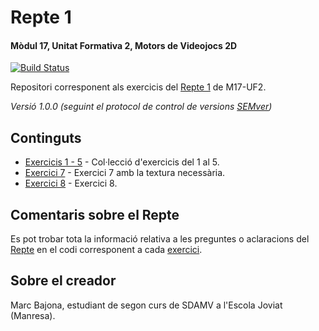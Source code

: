 # Repte 1
#### Mòdul 17, Unitat Formativa 2, Motors de Videojocs 2D

[![Build Status](https://api.travis-ci.org/mabamo1/M17-UF2-Repte1.svg?branch=master)](https://github.com/mabamo1/M17-UF2-Repte1)

Repositori corresponent als exercicis del [Repte 1] de M17-UF2.

*Versió 1.0.0 (seguint el protocol de control de versions [SEMver](https://semver.org/lang/ca/))*

## Continguts
* [Exercicis 1 - 5] - Col·lecció d'exercicis del 1 al 5.
* [Exercici 7] - Exercici 7 amb la textura necessària.
* [Exercici 8] - Exercici 8.

## Comentaris sobre el Repte
Es pot trobar tota la informació relativa a les preguntes o aclaracions del [Repte] en el codi corresponent a cada [exercici](#continguts).

## Sobre el creador
Marc Bajona, estudiant de segon curs de SDAMV a l'Escola Joviat (Manresa).


<!-- Això són els enllaços als respectus llocs que estàn assenyalats en el README.
     Aquest codi NO és visible. -->

[Repte 1]: <https://github.com/mabamo1/M17-UF2-Repte1/blob/master/Repte%201%20-%20PDF%20d'exercicis.pdf>
[Repte]: <https://github.com/mabamo1/M17-UF2-Repte1/blob/master/Repte%201%20-%20PDF%20d'exercicis.pdf>
[Exercicis 1 - 5]: <https://github.com/mabamo1/M17-UF2-Repte1/tree/master/repte1_ex1_to_ex5>
[Exercici 7]: <https://github.com/mabamo1/M17-UF2-Repte1/tree/master/repte1_ex7/exercici7_repte1>
[Exercici 8]: <https://github.com/mabamo1/M17-UF2-Repte1/tree/master/repte1_ex8>

